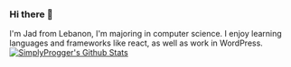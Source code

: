 ### Hi there 👋

I'm Jad from Lebanon, I'm majoring in computer science. I enjoy learning languages and frameworks like react, as well as work in WordPress.
[![SimplyProgger's Github Stats](https://enigmatic-harbor-42642.herokuapp.com/?name=SimplyProgger)](https://enigmatic-harbor-42642.herokuapp.com/JadalKhawand=SimplyProgger)

